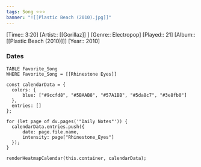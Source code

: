 ```yaml
---
tags: Song ⭐⭐⭐ 
banner: "![[Plastic Beach (2010).jpg]]"
---
```

[Time:: 3:20]
[Artist:: [[Gorillaz]] ]
[Genre:: Electropop]
[Played:: 21]
[Album:: [[Plastic Beach (2010)]]]
[Year:: 2010]
### Dates
````dataview
TABLE Favorite_Song
WHERE Favorite_Song = [[Rhinestone Eyes]]
````

  ```dataviewjs
const calendarData = { 
	colors: { 
		blue: ["#9ccfd8", "#5BAAB8", "#57A1BB", "#5da8c7", "#3e8fb0"] 
	}, 
	entries: [] 
}; 

for (let page of dv.pages('"Daily Notes"')) { 
	calendarData.entries.push({ 
		date: page.file.name, 
		intensity: page["Rhinestone_Eyes"]
	}); 
} 

renderHeatmapCalendar(this.container, calendarData);
```
